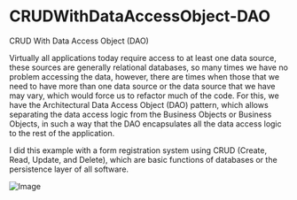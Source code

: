 # CRUDWithDataAccessObject-DAO

CRUD With Data Access Object (DAO)

Virtually all applications today require access to at least one data source, 
these sources are generally relational databases, so many times we have no 
problem accessing the data, however, there are times when those that we need 
to have more than one data source or the data source that we have may vary, 
which would force us to refactor much of the code. For this, we have the 
Architectural Data Access Object (DAO) pattern, which allows separating the 
data access logic from the Business Objects or Business Objects, in such a 
way that the DAO encapsulates all the data access logic to the rest of the application.

I did this example with a form registration system using CRUD (Create, Read, Update, 
and Delete), which are basic functions of databases or the persistence layer of all software.

![Image]()
